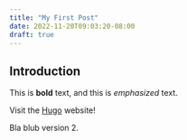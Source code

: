 ```yaml
---
title: "My First Post"
date: 2022-11-20T09:03:20-08:00
draft: true
---
```


## Introduction

This is **bold** text, and this is _emphasized_ text.

Visit the [Hugo](https://gohugo.io) website!

Bla blub version 2.

